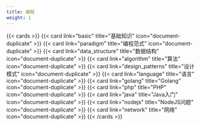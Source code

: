 ```yaml
---
title: 编程
weight: 1
---
```


{{< cards >}}
{{< card link="basic" title="基础知识" icon="document-duplicate" >}}
{{< card link="paradigm" title="编程范式" icon="document-duplicate" >}}
{{< card link="data_structure" title="数据结构" icon="document-duplicate" >}}
{{< card link="algorithm" title="算法" icon="document-duplicate" >}}
{{< card link="design_patterns" title="设计模式" icon="document-duplicate" >}}
{{< card link="language" title="语言" icon="document-duplicate" >}}
{{< card link="golang" title="Golang" icon="document-duplicate" >}}
{{< card link="php" title="PHP" icon="document-duplicate" >}}
{{< card link="java" title="Java入门" icon="document-duplicate" >}}
{{< card link="nodejs" title="NodeJS问题" icon="document-duplicate" >}}
{{< card link="network" title="网络" icon="document-duplicate" >}}
{{< /cards >}}
